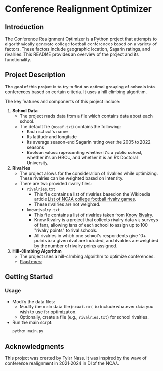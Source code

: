 # Conference Realignment Optimizer

## Introduction
The Conference Realignment Optimizer is a Python project that attempts to algorithmically generate college football conferences based on a variety of factors.
These factors include geographic location, Sagarin ratings, and rivalries.
This README provides an overview of the project and its functionality.

## Project Description
The goal of this project is to try to find an optimal grouping of schools into conferences based on certain criteria.
It uses a hill climbing algorithm.

The key features and components of this project include:

1. **School Data**
    - The project reads data from a file which contains data about each school.
    - The default file (`ncaaf.txt`) contains the following:
      - Each school's name
      - Its latitude and longitude
      - Its average season-end Sagarin rating over the 2005 to 2022 seasons
      - Boolean values representing whether it's a public school, whether it's an HBCU, and whether it is an R1: Doctoral University.
2. **Rivalries**
    - The project allows for the consideration of rivalries while optimizing. These rivalries can be weighted based on intensity.
    - There are two provided rivalry files:
      - `rivalries.txt`
        - This file contains a list of rivalries based on the Wikipedia article [List of NCAA college football rivalry games](https://en.wikipedia.org/wiki/List_of_NCAA_college_football_rivalry_games).
        - These rivalries are not weighted.
      - `knowrivalry.txt`
        - This file contains a list of rivalries taken from [Know Rivalry](https://knowrivalry.com/league/fbs-football/).
        - Know Rivalry is a project that collects rivalry data via surveys of fans, allowing fans of each school to assign up to 100 "rivalry points" to rival schools.
        - All rivalries in which one school's respondents give 10+ points to a given rival are included, and rivalries are weighted by the number of rivalry points assigned.
3. **Hill-Climbing Algorithm**
   - The project uses a hill-climbing algorithm to optimize conferences.
   - [Read more](documentation/model.md)

## Getting Started

### Usage
- Modify the data files:
  - Modify the main data file (`ncaaf.txt`) to include whatever data you wish to use for optimization.
  - Optionally, create a file (e.g., `rivalries.txt`) for school rivalries.
- Run the main script:
  ```bash
  python main.py
  ```
  
## Acknowledgments
This project was created by Tyler Nass. 
It was inspired by the wave of conference realignment in 2021-2024 in DI of the NCAA.